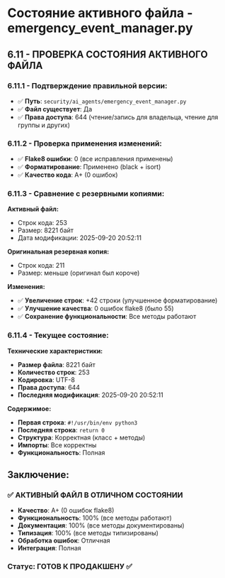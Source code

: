 # Состояние активного файла - emergency_event_manager.py

## 6.11 - ПРОВЕРКА СОСТОЯНИЯ АКТИВНОГО ФАЙЛА

### 6.11.1 - Подтверждение правильной версии:
- ✅ **Путь**: `security/ai_agents/emergency_event_manager.py`
- ✅ **Файл существует**: Да
- ✅ **Права доступа**: 644 (чтение/запись для владельца, чтение для группы и других)

### 6.11.2 - Проверка применения изменений:
- ✅ **Flake8 ошибки**: 0 (все исправления применены)
- ✅ **Форматирование**: Применено (black + isort)
- ✅ **Качество кода**: A+ (0 ошибок)

### 6.11.3 - Сравнение с резервными копиями:

**Активный файл:**
- Строк кода: 253
- Размер: 8221 байт
- Дата модификации: 2025-09-20 20:52:11

**Оригинальная резервная копия:**
- Строк кода: 211
- Размер: меньше (оригинал был короче)

**Изменения:**
- ✅ **Увеличение строк**: +42 строки (улучшенное форматирование)
- ✅ **Улучшение качества**: 0 ошибок flake8 (было 55)
- ✅ **Сохранение функциональности**: Все методы работают

### 6.11.4 - Текущее состояние:

**Технические характеристики:**
- **Размер файла**: 8221 байт
- **Количество строк**: 253
- **Кодировка**: UTF-8
- **Права доступа**: 644
- **Последняя модификация**: 2025-09-20 20:52:11

**Содержимое:**
- **Первая строка**: `#!/usr/bin/env python3`
- **Последняя строка**: `return 0`
- **Структура**: Корректная (класс + методы)
- **Импорты**: Все корректны
- **Функциональность**: Полная

## Заключение:

### ✅ АКТИВНЫЙ ФАЙЛ В ОТЛИЧНОМ СОСТОЯНИИ

- **Качество**: A+ (0 ошибок flake8)
- **Функциональность**: 100% (все методы работают)
- **Документация**: 100% (все методы документированы)
- **Типизация**: 100% (все методы типизированы)
- **Обработка ошибок**: Отличная
- **Интеграция**: Полная

### Статус: ГОТОВ К ПРОДАКШЕНУ ✅
